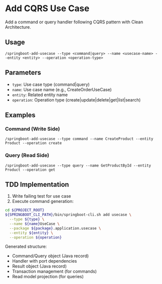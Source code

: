 # Add CQRS Use Case

Add a command or query handler following CQRS pattern with Clean Architecture.

## Usage
```
/springboot-add-usecase --type <command|query> --name <usecase-name> --entity <entity> --operation <operation-type>
```

## Parameters
- `type`: Use case type (command|query)
- `name`: Use case name (e.g., CreateOrderUseCase)
- `entity`: Related entity name
- `operation`: Operation type (create|update|delete|get|list|search)

## Examples

### Command (Write Side)
```
/springboot-add-usecase --type command --name CreateProduct --entity Product --operation create
```

### Query (Read Side)
```
/springboot-add-usecase --type query --name GetProductById --entity Product --operation get
```

## TDD Implementation
1. Write failing test for use case
2. Execute command generation:

```bash
cd ${PROJECT_ROOT}
${SPRINGBOOT_CLI_PATH}/bin/springboot-cli.sh add usecase \
  --type ${type} \
  --name ${name}UseCase \
  --package ${package}.application.usecase \
  --entity ${entity} \
  --operation ${operation}
```

Generated structure:
- Command/Query object (Java record)
- Handler with port dependencies
- Result object (Java record)
- Transaction management (for commands)
- Read model projection (for queries)